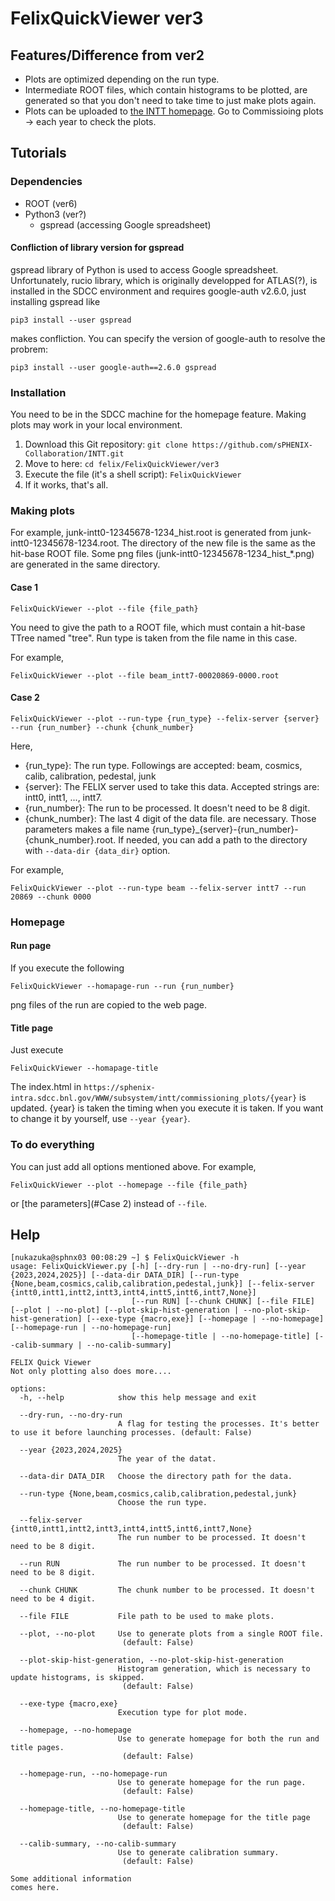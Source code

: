 # FelixQuickViewer ver3

## Features/Difference from ver2
* Plots are optimized depending on the run type.
* Intermediate ROOT files, which contain histograms to be plotted, are generated so that you don't need to take time to just make plots again.
* Plots can be uploaded to [the INTT homepage](https://sphenix-intra.sdcc.bnl.gov/WWW/subsystem/intt/). Go to Commissioing plots -> each year to check the plots.

## Tutorials

### Dependencies
* ROOT (ver6)
* Python3 (ver?)
    * gspread (accessing Google spreadsheet)

#### Confliction of library version for gspread
gspread library of Python is used to access Google spreadsheet. Unfortunately, rucio library, which is originally developped for ATLAS(?), is installed in the SDCC environment and requires google-auth v2.6.0, just installing gspread like
```
pip3 install --user gspread
```
makes confliction. You can specify the version of google-auth to resolve the probrem:
```
pip3 install --user google-auth==2.6.0 gspread
```


### Installation
You need to be in the SDCC machine for the homepage feature.
Making plots may work in your local environment.
1. Download this Git repository: `git clone https://github.com/sPHENIX-Collaboration/INTT.git`
2. Move to here: `cd felix/FelixQuickViewer/ver3`
3. Execute the file (it's a shell script): `FelixQuickViewer`
4. If it works, that's all.

### Making plots
For example, junk-intt0-12345678-1234_hist.root is generated from junk-intt0-12345678-1234.root. The directory of the new file is the same as the hit-base ROOT file.
Some png files (junk-intt0-12345678-1234_hist_*.png) are generated in the same directory.

#### Case 1
```
FelixQuickViewer --plot --file {file_path}
```
You need to give the path to a ROOT file, which must contain a hit-base TTree named "tree".
Run type is taken from the file name in this case.

For example,
```
FelixQuickViewer --plot --file beam_intt7-00020869-0000.root
```

#### Case 2
```
FelixQuickViewer --plot --run-type {run_type} --felix-server {server} --run {run_number} --chunk {chunk_number}
```
Here,
* {run_type}: The run type. Followings are accepted: beam, cosmics, calib, calibration, pedestal, junk
* {server}: The FELIX server used to take this data. Accepted strings are: intt0, intt1, ..., intt7.
* {run_number}: The run to be processed. It doesn't need to be 8 digit.
* {chunk_number}: The last 4 digit of the data file.
are necessary. Those parameters makes a file name {run_type}_{server}-{run_number}-{chunk_number}.root.
If needed, you can add a path to the directory with `--data-dir {data_dir}` option.

For example,
```
FelixQuickViewer --plot --run-type beam --felix-server intt7 --run 20869 --chunk 0000
```

### Homepage

#### Run page
If you execute the following
```
FelixQuickViewer --homapage-run --run {run_number}
```
png files of the run are copied to the web page.

#### Title page
Just execute
```
FelixQuickViewer --homapage-title
```
The index.html in `https://sphenix-intra.sdcc.bnl.gov/WWW/subsystem/intt/commissioning_plots/{year}` is updated.
{year} is taken the timing when you execute it is taken. If you want to change it by yourself, use `--year {year}`.

### To do everything
You can just add all options mentioned above. For example,
```
FelixQuickViewer --plot --homepage --file {file_path}
```
or [the parameters](#Case 2) instead of `--file`.

## Help
```
[nukazuka@sphnx03 00:08:29 ~] $ FelixQuickViewer -h
usage: FelixQuickViewer.py [-h] [--dry-run | --no-dry-run] [--year {2023,2024,2025}] [--data-dir DATA_DIR] [--run-type {None,beam,cosmics,calib,calibration,pedestal,junk}] [--felix-server {intt0,intt1,intt2,intt3,intt4,intt5,intt6,intt7,None}]
                           [--run RUN] [--chunk CHUNK] [--file FILE] [--plot | --no-plot] [--plot-skip-hist-generation | --no-plot-skip-hist-generation] [--exe-type {macro,exe}] [--homepage | --no-homepage] [--homepage-run | --no-homepage-run]
                           [--homepage-title | --no-homepage-title] [--calib-summary | --no-calib-summary]

FELIX Quick Viewer
Not only plotting also does more....

options:
  -h, --help            show this help message and exit

  --dry-run, --no-dry-run
                        A flag for testing the processes. It's better to use it before launching processes. (default: False)

  --year {2023,2024,2025}
                        The year of the datat.

  --data-dir DATA_DIR   Choose the directory path for the data.

  --run-type {None,beam,cosmics,calib,calibration,pedestal,junk}
                        Choose the run type.

  --felix-server {intt0,intt1,intt2,intt3,intt4,intt5,intt6,intt7,None}
                        The run number to be processed. It doesn't need to be 8 digit.

  --run RUN             The run number to be processed. It doesn't need to be 8 digit.

  --chunk CHUNK         The chunk number to be processed. It doesn't need to be 4 digit.

  --file FILE           File path to be used to make plots.

  --plot, --no-plot     Use to generate plots from a single ROOT file.
                         (default: False)

  --plot-skip-hist-generation, --no-plot-skip-hist-generation
                        Histogram generation, which is necessary to update histograms, is skipped.
                         (default: False)

  --exe-type {macro,exe}
                        Execution type for plot mode.

  --homepage, --no-homepage
                        Use to generate homepage for both the run and title pages.
                         (default: False)

  --homepage-run, --no-homepage-run
                        Use to generate homepage for the run page.
                         (default: False)

  --homepage-title, --no-homepage-title
                        Use to generate homepage for the title page
                         (default: False)

  --calib-summary, --no-calib-summary
                        Use to generate calibration summary.
                         (default: False)

Some additional information
comes here.
```
